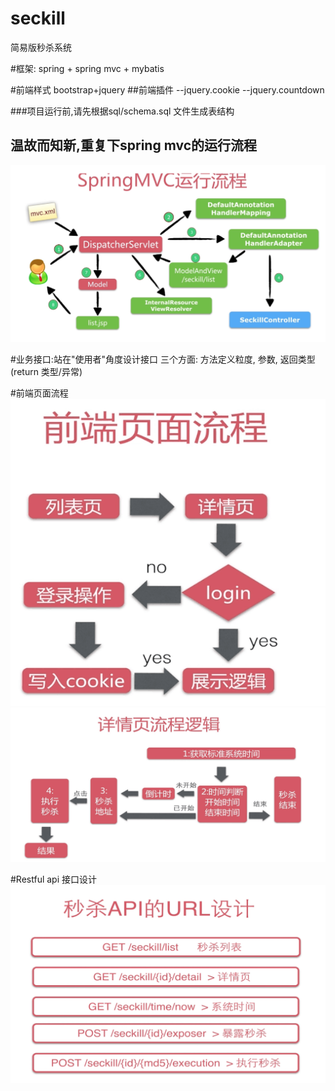 # seckill
简易版秒杀系统

#框架:
 spring + spring mvc + mybatis

#前端样式
 bootstrap+jquery
##前端插件
    --jquery.cookie
    --jquery.countdown
 

###项目运行前,请先根据sql/schema.sql 文件生成表结构

## 温故而知新,重复下spring mvc的运行流程
![image](https://raw.githubusercontent.com/fimi2008/seckill/master/images-folder/springmvc.png)
 
#业务接口:站在"使用者"角度设计接口
    三个方面:
     方法定义粒度,
     参数,
     返回类型(return 类型/异常)
  
#前端页面流程
![image](https://raw.githubusercontent.com/fimi2008/seckill/master/images-folder/lc.png)
![image](https://raw.githubusercontent.com/fimi2008/seckill/master/images-folder/lc2.png)

#Restful api 接口设计
![image](https://raw.githubusercontent.com/fimi2008/seckill/master/images-folder/restful.png)